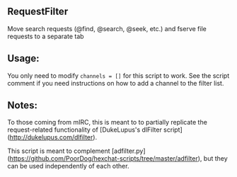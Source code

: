 RequestFilter
-------------
Move search requests (@find, @search, @seek, etc.) and fserve file requests to a separate tab

Usage:
------
You only need to modify `channels = []` for this script to work. See the script comment if you need instructions on how to add a channel to the filter list.

Notes:
------
To those coming from mIRC, this is meant to to partially replicate the request-related functionality of [DukeLupus's dlFilter script] (http://dukelupus.com/dlfilter).

This script is meant to complement [adfilter.py] (https://github.com/PoorDog/hexchat-scripts/tree/master/adfilter), but they can be used independently of each other.